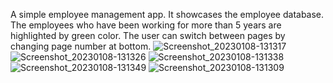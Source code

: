 A simple employee management app.
It showcases the employee database.
The employees who have been working for more than 5 years are highlighted by green color.
The user can switch between pages by changing page number at bottom.
![Screenshot_20230108-131317](https://user-images.githubusercontent.com/80478503/211185796-6640d327-3c9f-42f5-b003-11e1a73c9949.png)
![Screenshot_20230108-131326](https://user-images.githubusercontent.com/80478503/211185797-45799928-acde-40b1-a133-7291dba7d007.png)
![Screenshot_20230108-131338](https://user-images.githubusercontent.com/80478503/211185798-2f716b9a-a09a-4e11-8ec4-e0248c239f44.png)
![Screenshot_20230108-131349](https://user-images.githubusercontent.com/80478503/211185801-72a49d7b-9ca9-4b2d-863f-1ea3fd5706a6.png)
![Screenshot_20230108-131309](https://user-images.githubusercontent.com/80478503/211185803-851bae6f-e388-444c-b1ca-08fae229f632.png)
